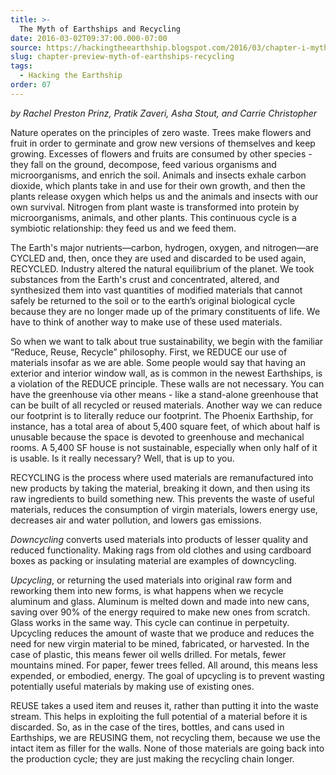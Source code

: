 ```yaml
---
title: >-
  The Myth of Earthships and Recycling
date: 2016-03-02T09:37:00.000-07:00
source: https://hackingtheearthship.blogspot.com/2016/03/chapter-i-myth-of-radically-sustainable.html
slug: chapter-preview-myth-of-earthships-recycling
tags:
  - Hacking the Earthship
order: 07
---
```


_by Rachel Preston Prinz, Pratik Zaveri, Asha Stout, and Carrie Christopher_

Nature operates on the principles of zero waste. Trees make flowers and fruit in order to germinate and grow new versions of themselves and keep growing. Excesses of flowers and fruits are consumed by other species - they fall on the ground, decompose, feed various organisms and microorganisms, and enrich the soil. Animals and insects exhale carbon dioxide, which plants take in and use for their own growth, and then the plants release oxygen which helps us and the animals and insects with our own survival. Nitrogen from plant waste is transformed into protein by microorganisms, animals, and other plants. This continuous cycle is a symbiotic relationship: they feed us and we feed them. 

The Earth's major nutrients—carbon, hydrogen, oxygen, and nitrogen—are CYCLED and, then, once they are used and discarded to be used again, RECYCLED. Industry altered the natural equilibrium of the planet. We took substances from the Earth's crust and concentrated, altered, and synthesized them into vast quantities of modified materials that cannot safely be returned to the soil or to the earth’s original biological cycle because they are no longer made up of the primary constituents of life. We have to think of another way to make use of these used materials.

So when we want to talk about true sustainability, we begin with the familiar “Reduce, Reuse, Recycle” philosophy. First, we REDUCE our use of materials insofar as we are able. Some people would say that having an exterior and interior window wall, as is common in the newest Earthships, is a violation of the REDUCE principle. These walls are not necessary. You can have the greenhouse via other means - like a stand-alone greenhouse that can be built of all recycled or reused materials. Another way we can reduce our footprint is to literally reduce our footprint. The Phoenix Earthship, for instance, has a total area of about 5,400 square feet, of which about half is unusable because the space is devoted to greenhouse and mechanical rooms. A 5,400 SF house is not sustainable, especially when only half of it is usable. Is it really necessary? Well, that is up to you.

RECYCLING is the process where used materials are remanufactured into new products by taking the material, breaking it down, and then using its raw ingredients to build something new. This prevents the waste of useful materials, reduces the consumption of virgin materials, lowers energy use, decreases air and water pollution, and lowers gas emissions. 

_Downcycling_ converts used materials into products of lesser quality and reduced functionality. Making rags from old clothes and using cardboard boxes as packing or insulating material are examples of downcycling.

_Upcycling_, or returning the used materials into original raw form and reworking them into new forms, is what happens when we recycle aluminum and glass. Aluminum is melted down and made into new cans, saving over 90% of the energy required to make new ones from scratch. Glass works in the same way. This cycle can continue in perpetuity. Upcycling reduces the amount of waste that we produce and reduces the need for new virgin material to be mined, fabricated, or harvested. In the case of plastic, this means fewer oil wells drilled. For metals, fewer mountains mined. For paper, fewer trees felled. All around, this means less expended, or embodied, energy. The goal of upcycling is to prevent wasting potentially useful materials by making use of existing ones. 

REUSE takes a used item and reuses it, rather than putting it into the waste stream. This helps in exploiting the full potential of a material before it is discarded. So, as in the case of the tires, bottles, and cans used in Earthships, we are REUSING them, not recycling them, because we use the intact item as filler for the walls. None of those materials are going back into the production cycle; they are just making the recycling chain longer.
